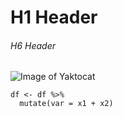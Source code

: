 # H1 Header
###### H6 Header
![Image of Yaktocat](https://octodex.github.com/images/yaktocat.png)

```
df <- df %>%
  mutate(var = x1 + x2)
```
